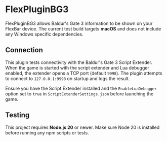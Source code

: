 # FlexPluginBG3

FlexPluginBG3 allows Baldur's Gate 3 information to be shown on your FlexBar device. The
current test build targets **macOS** and does not include any Windows specific
dependencies.

## Connection

This plugin tests connectivity with the Baldur's Gate 3 Script Extender. When
the game is started with the script extender and Lua debugger enabled, the
extender opens a TCP port (default `9998`). The plugin attempts to connect to
`127.0.0.1:9998` on startup and logs the result.

Ensure you have the Script Extender installed and the `EnableLuaDebugger` option
set to `true` in `ScriptExtenderSettings.json` before launching the game.

## Testing

This project requires **Node.js 20** or newer. Make sure Node 20 is installed
before running any npm scripts or tests.
